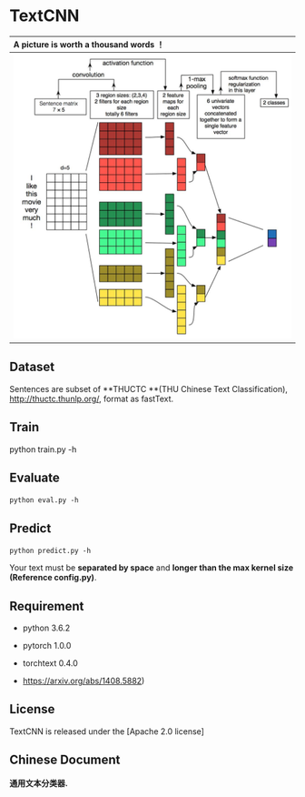 # TextCNN


| **A picture is worth a thousand words ！** |
| :----------------------------------------- |
| ![](images/textcnn.jpg)                           |

## Dataset

Sentences are subset of **THUCTC **(THU Chinese Text Classification),  http://thuctc.thunlp.org/, format as fastText.




## Train
python train.py -h



## Evaluate

`python eval.py -h`



## Predict

`python predict.py -h`

Your text must be **separated by space** and **longer than the max kernel size (Reference config.py)**.



## Requirement

* python 3.6.2
* pytorch 1.0.0
* torchtext 0.4.0 

* https://arxiv.org/abs/1408.5882)



## License

TextCNN is released under the [Apache 2.0 license]



## Chinese Document

**通用文本分类器.**
